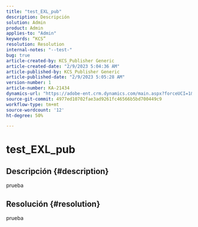 ```yaml
---
title: "test_EXL_pub"
description: Descripción
solution: Admin
product: Admin
applies-to: "Admin"
keywords: “KCS”
resolution: Resolution
internal-notes: "--test-"
bug: true
article-created-by: KCS_Publisher Generic
article-created-date: "2/9/2023 5:04:36 AM"
article-published-by: KCS_Publisher Generic
article-published-date: "2/9/2023 5:05:28 AM"
version-number: 1
article-number: KA-21434
dynamics-url: "https://adobe-ent.crm.dynamics.com/main.aspx?forceUCI=1&pagetype=entityrecord&etn=knowledgearticle&id=f774703c-37a8-ed11-aad1-6045bd0063aa"
source-git-commit: 4977ed10702fae3ad9261fc46566b5bd700449c9
workflow-type: tm+mt
source-wordcount: '12'
ht-degree: 50%

---
```


# test_EXL_pub

## Descripción {#description}

prueba

## Resolución {#resolution}


prueba
